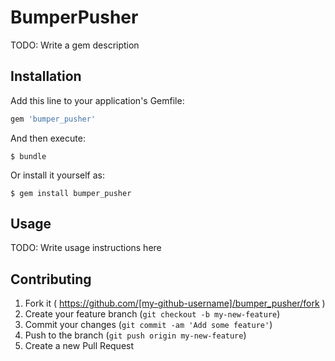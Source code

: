 # BumperPusher

TODO: Write a gem description

## Installation

Add this line to your application's Gemfile:

```ruby
gem 'bumper_pusher'
```

And then execute:

    $ bundle

Or install it yourself as:

    $ gem install bumper_pusher

## Usage

TODO: Write usage instructions here

## Contributing

1. Fork it ( https://github.com/[my-github-username]/bumper_pusher/fork )
2. Create your feature branch (`git checkout -b my-new-feature`)
3. Commit your changes (`git commit -am 'Add some feature'`)
4. Push to the branch (`git push origin my-new-feature`)
5. Create a new Pull Request
